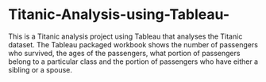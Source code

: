 # Titanic-Analysis-using-Tableau-
This is a Titanic analysis project using Tableau that analyses the Titanic dataset. The Tableau packaged workbook shows the number of passengers who survived, the ages of the passengers, what portion of passengers belong to a particular class and the portion of passengers who have either a sibling or a spouse. 
